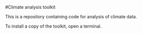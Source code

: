 #Climate analysis toolkit

This is a repository containing code for analysis of climate data. 

To install a copy of the toolkit, open a terminal. 
